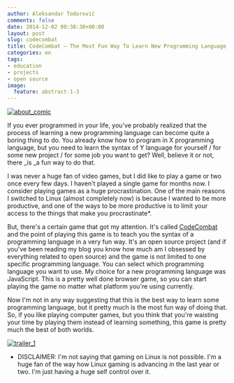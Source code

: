 ```yaml
---
author: Aleksandar Todorović
comments: false
date: 2014-12-02 00:38:30+00:00
layout: post
slug: codecombat
title: CodeCombat – The Most Fun Way To Learn New Programming Language
categories: en
tags:
- education
- projects
- open source
image:
  feature: abstract-1-3
---
```


[![about_comic](https://aleksandartodorovic.files.wordpress.com/2014/12/about_comic.jpg)](https://aleksandartodorovic.files.wordpress.com/2014/12/about_comic.jpg)




If you ever programmed in your life, you've probably realized that the process of learning a new programming language can become quite a boring thing to do. You already know how to program in X programming language, but you need to learn the syntax of Y language for yourself / for some new project / for some job you want to get? Well, believe it or not, there _is _a fun way to do that.




I was never a huge fan of video games, but I did like to play a game or two once every few days. I haven't played a single game for months now. I consider playing games as a huge procrastination. One of the main reasons I switched to Linux (almost completely now) is because I wanted to be more productive, and one of the ways to be more productive is to limit your access to the things that make you procrastinate*.




But, there's a certain game that got my attention. It's called [CodeCombat](http://codecombat.com/) and the point of playing this game is to teach you the syntax of a programming language in a very fun way. It's an open source project (and if you've been reading my blog you know how much am I obsessed by everything related to open source) and the game is not limited to one specific programming language. You can select which programming language you want to use. My choice for a new programming language was JavaScript. This is a pretty well done browser game, so you can start playing the game no matter what platform you're using currently.




Now I'm not in any way suggesting that this is the best way to learn some programming language, but it pretty much is the most fun way of doing that. So, if you like playing computer games, but you think that you're waisting your time by playing them instead of learning something, this game is pretty much the best of both worlds.




[![trailer_1](https://aleksandartodorovic.files.wordpress.com/2014/12/trailer_1.png)](https://aleksandartodorovic.files.wordpress.com/2014/12/trailer_1.png)




* DISCLAIMER: I'm not saying that gaming on Linux is not possible. I'm a huge fan of the way how Linux gaming is advancing in the last year or two. I'm just having a huge self control over it.
